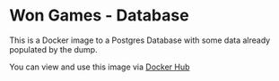 # Won Games - Database

This is a Docker image to a Postgres Database with some data already populated by the dump.

You can view and use this image via [Docker Hub](https://hub.docker.com/r/gabrielguedess/wongames-db)

